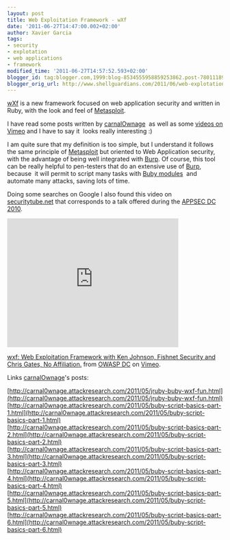 ```yaml
---
layout: post
title: Web Exploitation Framework - wXf
date: '2011-06-27T14:47:00.002+02:00'
author: Xavier Garcia
tags:
- security
- explotation
- web applications
- framework
modified_time: '2011-06-27T14:57:52.593+02:00'
blogger_id: tag:blogger.com,1999:blog-8534555958859253862.post-7801118902871908487
blogger_orig_url: http://www.shellguardians.com/2011/06/web-explotation-framework-wxf.html
---
```

[wXf](https://github.com/WebExploitationFramework/wXf/wiki/) is a new framework focused on web application security and written in Ruby, with the look and feel of [Metasploit](http://www.metasploit.com/).
 
I have read some posts written by [carnalOwnage](http://carnal0wnage.attackresearch.com/)  as well as some [videos on Vimeo](http://vimeo.com/user2590597/videos) and I have to say it  looks really interesting :)

I am quite sure that my definition is too simple, but I understand it follows the same principle of [Metasploit](http://www.metasploit.com/) but oriented to Web Application security, with the advantage of being well integrated with [Burp](http://portswigger.net/burp/). Of course, this tool can be really helpful to pen-testers that do an extensive use of [Burp](http://portswigger.net/burp/), because  it will permit to script many tasks with [Buby modules](https://github.com/WebExploitationFramework/wXf/wiki/Creating-a-Buby-Module)  and automate many attacks, saving lots of time.

Doing some searches on Google I also found this video on [securitytube.net](http://www.securitytube.net/) that corresponds to a talk offered during the [APPSEC DC 2010](https://www.owasp.org/index.php/OWASP_AppSec_DC_2010).

<iframe frameborder="0" height="300" src="http://player.vimeo.com/video/19104630?title=0&amp;byline=0&amp;portrait=0" width="400"></iframe>

[wxf: Web Exploitation Framework with Ken Johnson, Fishnet Security and Chris Gates, No Affiliation.](http://vimeo.com/19104630) from [OWASP DC](http://vimeo.com/owaspdc) on [Vimeo](http://vimeo.com/).

Links [carnalOwnage](http://carnal0wnage.attackresearch.com/)'s posts:

[http://carnal0wnage.attackresearch.com/2011/05/jruby-buby-wxf-fun.html](http://carnal0wnage.attackresearch.com/2011/05/jruby-buby-wxf-fun.html)
[http://carnal0wnage.attackresearch.com/2011/05/buby-script-basics-part-1.html](http://carnal0wnage.attackresearch.com/2011/05/buby-script-basics-part-1.html)
[http://carnal0wnage.attackresearch.com/2011/05/buby-script-basics-part-2.html](http://carnal0wnage.attackresearch.com/2011/05/buby-script-basics-part-2.html)
[http://carnal0wnage.attackresearch.com/2011/05/buby-script-basics-part-3.html](http://carnal0wnage.attackresearch.com/2011/05/buby-script-basics-part-3.html)
[http://carnal0wnage.attackresearch.com/2011/05/buby-script-basics-part-4.html](http://carnal0wnage.attackresearch.com/2011/05/buby-script-basics-part-4.html)
[http://carnal0wnage.attackresearch.com/2011/05/buby-script-basics-part-5.html](http://carnal0wnage.attackresearch.com/2011/05/buby-script-basics-part-5.html)
[http://carnal0wnage.attackresearch.com/2011/05/buby-script-basics-part-6.html](http://carnal0wnage.attackresearch.com/2011/05/buby-script-basics-part-6.html)
